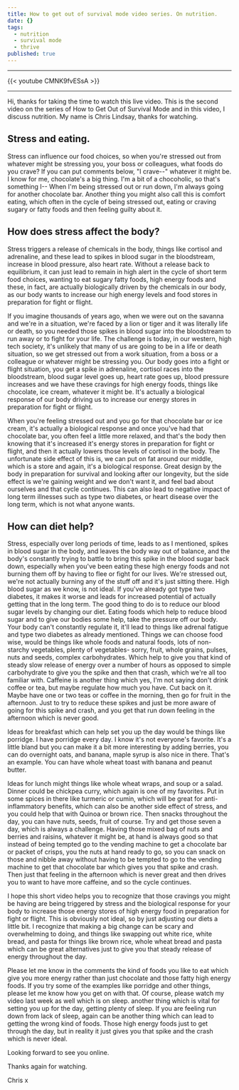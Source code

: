 ```yaml
---
title: How to get out of survival mode video series. On nutrition.
date: {}
tags:
  - nutrition
  - survival mode
  - thrive
published: true
---
```

---

{{< youtube CMNK9fvESsA >}}

---

Hi, thanks for taking the time to watch this live video. This is the second video on the series of How to Get Out of Survival Mode and in this video, I discuss nutrition. My name is Chris Lindsay, thanks for watching. 

## Stress and eating. 

Stress can influence our food choices, so when you're stressed out from whatever might be stressing you, your boss or colleagues, what foods do you crave? If you can put comments below, "I crave--" whatever it might be. I know for me, chocolate's a big thing. I'm a bit of a chocoholic, so that's something I-- When I'm being stressed out or run down, I'm always going for another chocolate bar. Another thing you might also call this is comfort eating, which often in the cycle of being stressed out, eating or craving sugary or fatty foods and then feeling guilty about it.

## How does stress affect the body? 

Stress triggers a release of chemicals in the body, things like cortisol and adrenaline, and these lead to spikes in blood sugar in the bloodstream, increase in blood pressure, also heart rate. Without a release back to equilibrium, it can just lead to remain in high alert in the cycle of short term food choices, wanting to eat sugary fatty foods, high energy foods and these, in fact, are actually biologically driven by the chemicals in our body, as our body wants to increase our high energy levels and food stores in preparation for fight or flight.

If you imagine thousands of years ago, when we were out on the savanna and we're in a situation, we're faced by a lion or tiger and it was literally life or death, so you needed those spikes in blood sugar into the bloodstream to run away or to fight for your life. The challenge is today, in our western, high tech society, it's unlikely that many of us are going to be in a life or death situation, so we get stressed out from a work situation, from a boss or a colleague or whatever might be stressing you. Our body goes into a fight or flight situation, you get a spike in adrenaline, cortisol races into the bloodstream, blood sugar level goes up, heart rate goes up, blood pressure increases and we have these cravings for high energy foods, things like chocolate, ice cream, whatever it might be. It's actually a biological response of our body driving us to increase our energy stores in preparation for fight or flight.

When you're feeling stressed out and you go for that chocolate bar or ice cream, it's actually a biological response and once you've had that chocolate bar, you often feel a little more relaxed, and that's the body then knowing that it's increased it's energy stores in preparation for fight or flight, and then it actually lowers those levels of cortisol in the body. The unfortunate side effect of this is, we can put on fat around our middle, which is a store and again, it's a biological response. Great design by the body in preparation for survival and looking after our longevity, but the side effect is we're gaining weight and we don't want it, and feel bad about ourselves and that cycle continues. This can also lead to negative impact of long term illnesses such as type two diabetes, or heart disease over the long term, which is not what anyone wants.

## How can diet help? 

Stress, especially over long periods of time, leads to as I mentioned, spikes in blood sugar in the body, and leaves the body way out of balance, and the body's constantly trying to battle to bring this spike in the blood sugar back down, especially when you've been eating these high energy foods and not burning them off by having to flee or fight for our lives. We're stressed out, we're not actually burning any of the stuff off and it's just sitting there. High blood sugar as we know, is not ideal. If you've already got type two diabetes, it makes it worse and leads for increased potential of actually getting that in the long term. The good thing to do is to reduce our blood sugar levels by changing our diet. Eating foods which help to reduce blood sugar and to give our bodies some help, take the pressure off our body. Your body can't constantly regulate it, it'll lead to things like adrenal fatigue and type two diabetes as already mentioned. Things we can choose food wise, would be things like whole foods and natural foods, lots of non-starchy vegetables, plenty of vegetables- sorry, fruit, whole grains, pulses, nuts and seeds, complex carbohydrates. Which help to give you that kind of steady slow release of energy over a number of hours as opposed to simple carbohydrate to give you the spike and then that crash, which we're all too familiar with.
Caffeine is another thing which yes, I'm not saying don't drink coffee or tea, but maybe regulate how much you have. Cut back on it. Maybe have one or two teas or coffee in the morning, then go for fruit in the afternoon. Just to try to reduce these spikes and just be more aware of going for this spike and crash, and you get that run down feeling in the afternoon which is never good.

Ideas for breakfast which can help set you up the day would be things like porridge. I have porridge every day. I know it's not everyone's favorite. It's a little bland but you can make it a bit more interesting by adding berries, you can do overnight oats, and banana, maple syrup is also nice in there. That's an example. You can have whole wheat toast with banana and peanut butter.

Ideas for lunch might things like whole wheat wraps, and soup or a salad. Dinner could be chickpea curry, which again is one of my favorites. Put in some spices in there like turmeric or cumin, which will be great for anti-inflammatory benefits, which can also be another side effect of stress, and you could help that with Quinoa or brown rice. Then snacks throughout the day, you can have nuts, seeds, fruit of course. Try and get those seven a day, which is always a challenge. Having those mixed bag of nuts and berries and raisins, whatever it might be, at hand is always good so that instead of being tempted go to the vending machine to get a chocolate bar or packet of crisps, you the nuts at hand ready to go, so you can snack on those and nibble away without having to be tempted to go to the vending machine to get that chocolate bar which gives you that spike and crash. Then just that feeling in the afternoon which is never great and then drives you to want to have more caffeine, and so the cycle continues.

I hope this short video helps you to recognize that those cravings you might be having are being triggered by stress and the biological response for your body to increase those energy stores of high energy food in preparation for fight or flight. This is obviously not ideal, so by just adjusting our diets a little bit. I recognize that making a big change can be scary and overwhelming to doing, and things like swapping out white rice, white bread, and pasta for things like brown rice, whole wheat bread and pasta which can be great alternatives just to give you that steady release of energy throughout the day.

Please let me know in the comments the kind of foods you like to eat which give you more energy rather than just chocolate and those fatty high energy foods. If you try some of the examples like porridge and other things, please let me know how you get on with that. Of course, please watch my video last week as well which is on sleep. another thing which is vital for setting you up for the day, getting plenty of sleep. If you are feeling run down from lack of sleep, again can be another thing which can lead to getting the wrong kind of foods. Those high energy foods just to get through the day, but in reality it just gives you that spike and the crash which is never ideal. 

Looking forward to see you online. 

Thanks again for watching.

Chris x
